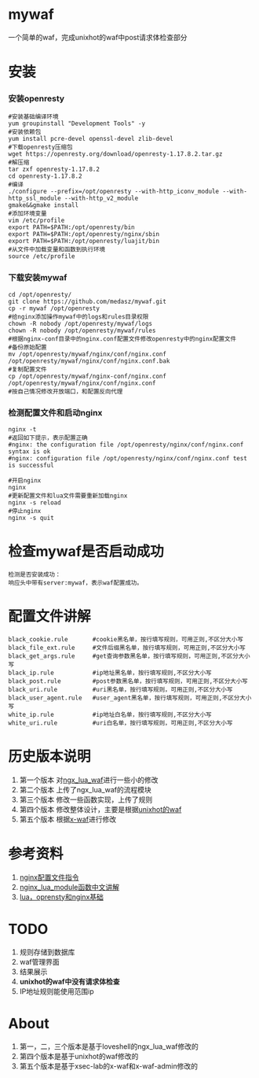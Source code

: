 # mywaf
一个简单的waf，完成unixhot的waf中post请求体检查部分

# 安装
### 安装openresty
```shell
#安装基础编译环境
yum groupinstall "Development Tools" -y
#安装依赖包
yum install pcre-devel openssl-devel zlib-devel
#下载openresty压缩包
wget https://openresty.org/download/openresty-1.17.8.2.tar.gz
#解压缩
tar zxf openresty-1.17.8.2
cd openresty-1.17.8.2
#编译
./configure --prefix=/opt/openresty --with-http_iconv_module --with-http_ssl_module --with-http_v2_module
gmake&&gmake install
#添加环境变量
vim /etc/profile
export PATH=$PATH:/opt/openresty/bin
export PATH=$PATH:/opt/openresty/nginx/sbin
export PATH=$PATH:/opt/openresty/luajit/bin
#从文件中加载变量和函数到执行环境
source /etc/profile
```

### 下载安装mywaf
```shell
cd /opt/openresty/
git clone https://github.com/medasz/mywaf.git
cp -r mywaf /opt/openresty
#给nginx添加操作mywaf中的logs和rules目录权限
chown -R nobody /opt/openresty/mywaf/logs
chown -R nobody /opt/openresty/mywaf/rules
#根据nginx-conf目录中的nginx.conf配置文件修改openresty中的nginx配置文件
#备份原始配置
mv /opt/openresty/mywaf/nginx/conf/nginx.conf /opt/openresty/mywaf/nginx/conf/nginx.conf.bak
#复制配置文件
cp /opt/openresty/mywaf/nginx-conf/nginx.conf /opt/openresty/mywaf/nginx/conf/nginx.conf 
#按自己情况修改开放端口，和配置反向代理
```
### 检测配置文件和启动nginx
```shell
nginx -t
#返回如下提示，表示配置正确
#nginx: the configuration file /opt/openresty/nginx/conf/nginx.conf syntax is ok
#nginx: configuration file /opt/openresty/nginx/conf/nginx.conf test is successful

#开启nginx
nginx
#更新配置文件和lua文件需要重新加载nginx
nginx -s reload
#停止nginx
nginx -s quit
```

# 检查mywaf是否启动成功
```shell
检测是否安装成功：
响应头中带有server:mywaf，表示waf配置成功。
```

# 配置文件讲解
```
black_cookie.rule 		#cookie黑名单，按行填写规则，可用正则,不区分大小写
black_file_ext.rule 	#文件后缀黑名单，按行填写规则，可用正则,不区分大小写
black_get_args.rule 	#get查询参数黑名单，按行填写规则，可用正则,不区分大小写
black_ip.rule 			#ip地址黑名单，按行填写规则,不区分大小写
black_post.rule 		#post参数黑名单，按行填写规则，可用正则,不区分大小写
black_uri.rule 			#uri黑名单，按行填写规则，可用正则,不区分大小写
black_user_agent.rule 	#user_agent黑名单，按行填写规则，可用正则,不区分大小写
white_ip.rule 			#ip地址白名单，按行填写规则,不区分大小写
white_uri.rule 			#uri白名单，按行填写规则，可用正则,不区分大小写
```

# 历史版本说明
1. 第一个版本
对[ngx_lua_waf](https://github.com/loveshell/ngx_lua_waf)进行一些小的修改
2. 第二个版本
上传了ngx_lua_waf的流程模块
3. 第三个版本
修改一些函数实现，上传了规则
4. 第四个版本
修改整体设计，主要是根据[unixhot的waf](https://github.com/unixhot/waf.git)
5. 第五个版本
根据[x-waf](https://github.com/xsec-lab/x-waf)进行修改

# 参考资料
1. [nginx配置文件指令](https://nginx.org/en/docs/)
2. [nginx_lua_module函数中文讲解](https://github.com/iresty/nginx-lua-module-zh-wiki)
3. [lua，oprensty和nginx基础](https://moonbingbing.gitbooks.io/openresty-best-practices/content/)

# TODO
1. 规则存储到数据库
2. waf管理界面
3. 结果展示
4. <b>unixhot的waf中没有请求体检查</b>
5. IP地址规则能使用范围ip

# About
1. 第一，二，三个版本是基于loveshell的ngx_lua_waf修改的
2. 第四个版本是基于unixhot的waf修改的
3. 第五个版本是基于xsec-lab的x-waf和x-waf-admin修改的